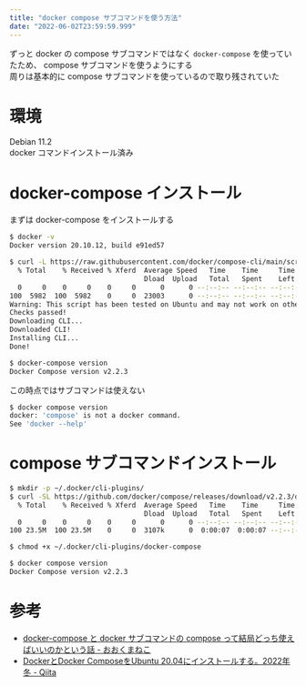 ```yaml
---
title: "docker compose サブコマンドを使う方法"
date: "2022-06-02T23:59:59.999"
---
```


ずっと docker の compose サブコマンドではなく `docker-compose` を使っていたため、 compose サブコマンドを使うようにする  
周りは基本的に compose サブコマンドを使っているので取り残されていた  

# 環境

Debian 11.2  
docker コマンドインストール済み


# docker-compose インストール

まずは docker-compose をインストールする

```sh
$ docker -v
Docker version 20.10.12, build e91ed57

$ curl -L https://raw.githubusercontent.com/docker/compose-cli/main/scripts/install/install_linux.sh | sh
  % Total    % Received % Xferd  Average Speed   Time    Time     Time  Current
                                 Dload  Upload   Total   Spent    Left  Speed
  0     0    0     0    0     0      0      0 --:--:-- --:--:-- --:--:--     0Running checks...
100  5982  100  5982    0     0  23003      0 --:--:-- --:--:-- --:--:-- 23096
Warning: This script has been tested on Ubuntu and may not work on other distributions
Checks passed!
Downloading CLI...
Downloaded CLI!
Installing CLI...
Done!

$ docker-compose version
Docker Compose version v2.2.3
```

この時点ではサブコマンドは使えない  

```sh
$ docker compose version
docker: 'compose' is not a docker command.
See 'docker --help'
```


# compose サブコマンドインストール

```sh
$ mkdir -p ~/.docker/cli-plugins/
$ curl -SL https://github.com/docker/compose/releases/download/v2.2.3/docker-compose-linux-x86_64 -o ~/.docker/cli-plugins/docker-compose
  % Total    % Received % Xferd  Average Speed   Time    Time     Time  Current
                                 Dload  Upload   Total   Spent    Left  Speed
  0     0    0     0    0     0      0      0 --:--:-- --:--:-- --:--:--     0
100 23.5M  100 23.5M    0     0  3107k      0  0:00:07  0:00:07 --:--:-- 4251k

$ chmod +x ~/.docker/cli-plugins/docker-compose

$ docker compose version
Docker Compose version v2.2.3
```


# 参考

- [docker-compose と docker サブコマンドの compose って結局どっち使えばいいのかという話 - おおくまねこ](https://keyno63.hatenablog.com/entry/2021/07/24/231528)
- [DockerとDocker ComposeをUbuntu 20.04にインストールする。2022年冬 - Qiita](https://qiita.com/abetomo/items/7ec217c28b54bce7a336#installing-compose-v2)
